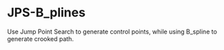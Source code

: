 # JPS-B_plines
Use Jump Point Search to generate control points, while using B_spline to generate crooked path.
